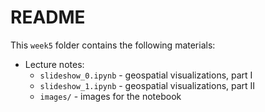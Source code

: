 README
======

This ```week5``` folder contains the following materials:

+ Lecture notes:
  - ```slideshow_0.ipynb``` - geospatial visualizations, part I
  - ```slideshow_1.ipynb``` - geospatial visualizations, part II
  - ```images/``` - images for the notebook
